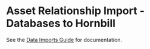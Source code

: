 # Asset Relationship Import - Databases to Hornbill

See the [Data Imports Guide](https://docs.hornbill.com/data-imports-guide/asset-relationships/overview) for documentation.

